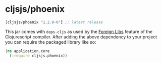 # cljsjs/phoenix

[](dependency)
```clojure
[cljsjs/phoenix "1.2.0-0"] ;; latest release
```
[](/dependency)

This jar comes with `deps.cljs` as used by the [Foreign Libs][flibs] feature
of the Clojurescript compiler. After adding the above dependency to your project
you can require the packaged library like so:

```clojure
(ns application.core
  (:require cljsjs.phoenix))
```

[flibs]: https://github.com/clojure/clojurescript/wiki/Packaging-Foreign-Dependencies
